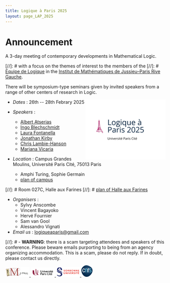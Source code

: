 ```yaml
---
title: Logique à Paris 2025
layout: page_LAP_2025
---
```

# **Announcement**

A 3-day meeting of contemporary developments in Mathematical Logic.

[//]: # with a focus on the themes of interest to the members of the
[//]: # [Équipe de Logique][LM] in the [Institut de Mathématiques de Jussieu–Paris Rive Gauche][IMJ-PRG].

There will be symposium-type seminars given by invited speakers from a range of other centers of research in Logic.

<a href="/LAP2025/LAP2025_logo.jpeg"><img src="/LAP2025/LAP2025_logo.jpeg" width="50%" style="float:right;border: 0px solid black;"></a>

<!--- <a class="linkdebugmain" href="https://forms.gle/wECeovkZy4C6AVg79">Registration</a>-->
- _Dates_ : 26th -- 28th Febrary 2025

- _Speakers_ :
	- [Albert Atserias](https://www.cs.upc.edu/~atserias/)
	- [Ingo Blechschmidt](https://www.ingo-blechschmidt.eu/)
	- [Laura Fontanella](https://lacl.fr/~lfontanella/)
	- [Jonathan Kirby](https://www.cantab.net/users/jonathankirby/)
	- [Chris Lambie-Hanson](https://users.math.cas.cz/~lambiehanson/)
	- [Mariana Vicaria](https://sites.google.com/view/m-vicaria/home)
- _Location_ : Campus Grandes Moulins, Université Paris Cité, 75013 Paris
	- Amphi Turing, Sophie Germain
	- [plan of campus][campus]

[//]: # 	 Room 027C, Halle aux Farines
[//]: # 	 [plan of Halle aux Farines][HAF]

- _Organisers_ : 
	- Sylvy Anscombe 
	- Vincent Bagayoko
	- Hervé Fournier
	- Sam van Gool
	- Alessandro Vignati
- _Email us_ : [logiqueaparis@gmail.com](mailto:logiqueaparis@gmail.com)

[//]: # 	- **WARNING**: there is a scam targeting attendees and speakers of this conference. Please beware emails purporting to being from an agency organizing accommodation. This is a scam, please do not reply. If in doubt, please contact us directly.
	

[campus]: /IMAGES/plan_campus.png
[HAF]: /IMAGES/plan_HAF.png

<a href="/ICONS/imj-prg.png"><img src="/ICONS/imj-prg.png" alt="IMJ-PRG" width="15%">
<a href="/ICONS/upc.png"><img src="/ICONS/upc.png" alt="Université Paris Cité" width="15%">
<a href="/ICONS/sorbonne.png"><img src="/ICONS/sorbonne.png" alt="Sorbonne Université" width="15%">
<a href="/ICONS/cnrs.png"><img src="/ICONS/cnrs.png" alt="CNRS" width="7%">

[UPC]:  https://u-paris.fr/
[IMJ-PRG]: https://www.imj-prg.fr/
[LM]:   https://www.imj-prg.fr/lm/
